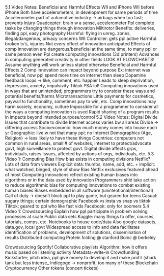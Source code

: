 
5.1 Video Notes: Beneficial and Harmful Effects 
WII and iPhone
WII before iPhone
Both have accelerometers, in development for same periods of time
Accelerometer part of automotive industry → airbags when too fast; prevents injury
Quadcopter: brain w a sense, accelerometer
Ppl complete tasks by changing things through innovation
Miltirotor
Benefits: deliveries, finding ppl, easy photography
Harmful: flying in unreg. zones, illegal/dangerous, privacy concerns
WII
Controller: gets ppl active
Harmful: broken tv’s, injuries
Not every effect of innovation anticipated
Effects of comp innovation are dangerous/beneficial at the same time, to many ppl or same person even
Ppl create computing innovations (3d printers)
Advances in computing generated creativity in other fields
LOOK AT FLOWCHARTS! Assume anything will work unless stated otherwise
Beneficial and Harmful Effects.2
Comp innovation can impact beyond purpose
Ex: internet was beneficial, now ppl spend more time on internet than sleep
Dopamine feedback loops → like, comment, etc: happier
Leads to sleep deprivation, depression, anxiety, impulsivity
Tiktok PSA lol!
Computing innovations used in ways that are unintended; programmers try to consider these ways and potential benefits/harms
Microtransactions
Little payments for cosmetics, paywall to functionality, sometimes pay to win, etc.
Comp innovations may harm society, economy, culture
Impossible for a programmer to consider all the ways a computing innovation is used
Rapid sharing of a program results in impacts beyond intended purpose/control
5.2 Video Notes: Digital Divide
Issues that contribute to divide
Internet access varies bw all areas
Divide → differing access
Socioeconomic: how much money comes into house each yr
Geographic: live  w not that many ppl; no Internet
Demographics (Age, Religion) → less likely to have these things
Countries: computers not common in rural areas, small # of websites, internet to protect/advocate govt, high surveillance to protect govt.
Digital divide affects grps, individuals, raises issues, affected by actions of orgs, individuals, etc.
5.3 Video 1: Computing Bias
How bias exists in computing divisions
Netflix?
Lots of data from viewers
Explicit data: thumbs, name, add, etc. + implicit: what watched, binged, style of show
Bias
Netflix exclusives featured ahead of most
Computing innovations reflect existing human biases into algorithms or in the data used by innovation
Programmers shld take action to reduce algorithmic bias for computing innovations to combat existing human biases
Biases embedded in all software (unintentional/intentional)
Call of duty → doesn’t block ppl to play game, but geared for teens
Casual: sugary things; certain demographic
Facebook vs insta vs snap vs tiktok
Tiktok: geared to ppl who like fast vids
Facebook: only for boomers
5.4 Video 1: Crowdsourcing
Explain how ppl participate in problem solving processes at scale
Public data sets
Kaggle: many things to offer, courses, tutorials, comps, etc.
Notebooks to house code/data
Also google datasets, data.gov, local govt
Widespread access to info and data facilitates identification of problems, development of solutions, dissemination of results
Distributed computing
Protein folding @ stanford
Boinc @ berkeley

Crowdsourcing
Spotify! Collaborative playlists
Algorithm: how it offers music based on listening activity
Metadata-write-in
Crowdfunding
Kickstarter; pitch idea, ppl give money to develop it and make profit (shark tank but less intense_
Indiegogo → nonprofit, too many of these
Blockchain
Cryptocurrency
Other tokens (concert tickets)
